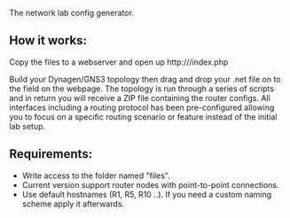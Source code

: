 The network lab config generator.

## How it works:
Copy the files to a webserver and open up http://<hostname>/index.php

Build your Dynagen/GNS3 topology then drag and drop your .net file on to the field on the webpage. The topology is run through a series of scripts and in return you will receive a ZIP file containing the router configs. All interfaces including a routing protocol has been pre-configured allowing you to focus on a specific routing scenario or feature instead of the initial lab setup.

## Requirements:
* Write access to the folder named "files".
* Current version support router nodes with point-to-point connections.
* Use default hostnames (R1, R5, R10 ..). If you need a custom naming scheme apply it afterwards.

